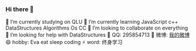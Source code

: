 ### Hi there 👋

🔭 I’m currently studying on QLU
🌱 I’m currently learning JavaScript c++ DataStructures Algorithms Os CC
👯 I’m looking to collaborate on everything
🤔 I’m looking for help with DataStructures
💬 QQ: 295854713
🌸 微博: [我的微博](https://weibo.com/u/7309637978)
😄 hobby: Eva eat sleep coding
⚡ word: 终身学习 
